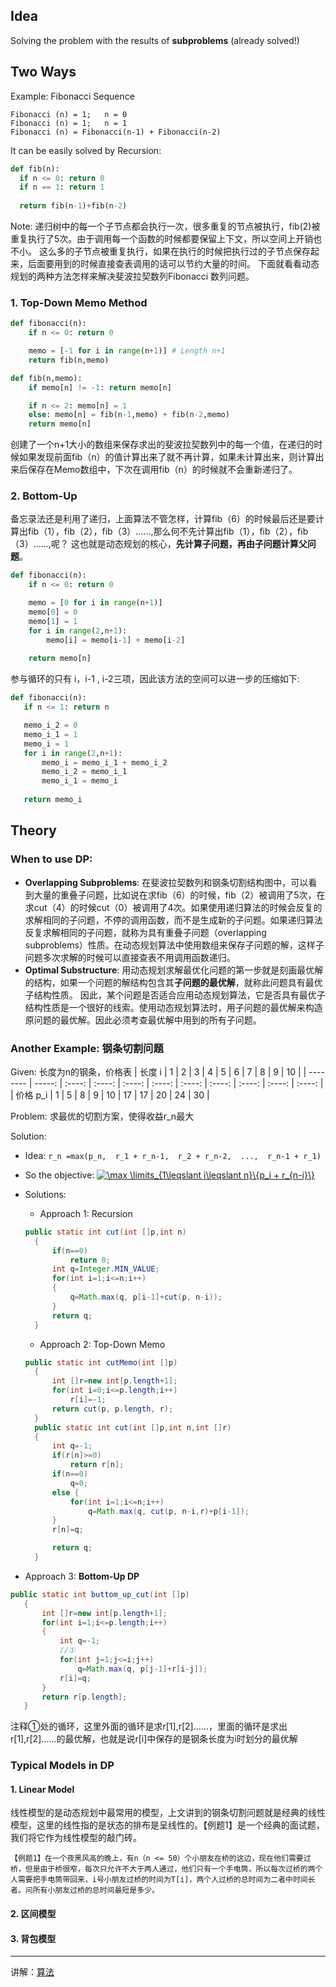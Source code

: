 ## Idea
Solving the problem with the results of **subproblems** (already solved!)

## Two Ways
Example: Fibonacci Sequence
```
Fibonacci (n) = 1;   n = 0
Fibonacci (n) = 1;   n = 1
Fibonacci (n) = Fibonacci(n-1) + Fibonacci(n-2)
```
It can be easily solved by Recursion:
```Python
def fib(n):
  if n <= 0: return 0
  if n == 1: return 1
  
  return fib(n-1)+fib(n-2)
```

Note: 递归树中的每一个子节点都会执行一次，很多重复的节点被执行，fib(2)被重复执行了5次。由于调用每一个函数的时候都要保留上下文，所以空间上开销也不小。
这么多的子节点被重复执行，如果在执行的时候把执行过的子节点保存起来，后面要用到的时候直接查表调用的话可以节约大量的时间。
下面就看看动态规划的两种方法怎样来解决斐波拉契数列Fibonacci 数列问题。

### 1. Top-Down Memo Method
```Python
def fibonacci(n):
    if n <= 0: return 0

    memo = [-1 for i in range(n+1)] # Length n+1
    return fib(n,memo)

def fib(n,memo):
    if memo[n] != -1: return memo[n]

    if n <= 2: memo[n] = 1
    else: memo[n] = fib(n-1,memo) + fib(n-2,memo)
    return memo[n]
```    
创建了一个n+1大小的数组来保存求出的斐波拉契数列中的每一个值，在递归的时候如果发现前面fib（n）的值计算出来了就不再计算，如果未计算出来，则计算出来后保存在Memo数组中，下次在调用fib（n）的时候就不会重新递归了。

### 2. Bottom-Up
备忘录法还是利用了递归，上面算法不管怎样，计算fib（6）的时候最后还是要计算出fib（1），fib（2），fib（3）……,那么何不先计算出fib（1），fib（2），fib（3）……,呢？
这也就是动态规划的核心，**先计算子问题，再由子问题计算父问题**。
```Python
def fibonacci(n):
    if n <= 0: return 0

    memo = [0 for i in range(n+1)]
    memo[0] = 0
    memo[1] = 1
    for i in range(2,n+1):
        memo[i] = memo[i-1] + memo[i-2]
    
    return memo[n]
```    
 参与循环的只有 i，i-1 , i-2三项，因此该方法的空间可以进一步的压缩如下:
 ```Python
 def fibonacci(n):
    if n <= 1: return n

    memo_i_2 = 0
    memo_i_1 = 1
    memo_i = 1
    for i in range(2,n+1):
        memo_i = memo_i_1 + memo_i_2
        memo_i_2 = memo_i_1
        memo_i_1 = memo_i
    
    return memo_i
```

## Theory
### When to use DP:
- **Overlapping Subproblems**:
在斐波拉契数列和钢条切割结构图中，可以看到大量的重叠子问题，比如说在求fib（6）的时候，fib（2）被调用了5次，在求cut（4）的时候cut（0）被调用了4次。如果使用递归算法的时候会反复的求解相同的子问题，不停的调用函数，而不是生成新的子问题。如果递归算法反复求解相同的子问题，就称为具有重叠子问题（overlapping subproblems）性质。在动态规划算法中使用数组来保存子问题的解，这样子问题多次求解的时候可以直接查表不用调用函数递归。
- **Optimal Substructure**:
用动态规划求解最优化问题的第一步就是刻画最优解的结构，如果一个问题的解结构包含其**子问题的最优解**，就称此问题具有最优子结构性质。
因此，某个问题是否适合应用动态规划算法，它是否具有最优子结构性质是一个很好的线索。使用动态规划算法时，用子问题的最优解来构造原问题的最优解。因此必须考查最优解中用到的所有子问题。

### Another Example: 钢条切割问题
Given: 长度为n的钢条，价格表
| 长度 i       | 1   |  2  |  3  |  4  |  5  |  6  |  7  |  8  |  9  |  10  |
| --------   | -----:  | :----:  | :----:  | :----:  | :----:  | :----:  | :----:  | :----:  | :----:  | :----:  |
| 价格 p_i     | 1   |   5 |  8  |  9  |  10  |  17  |  17  |  20  |  24  |  30  |

Problem: 求最优的切割方案，使得收益r_n最大

Solution: 
- Idea: `r_n =max(p_n,  r_1 + r_n-1,  r_2 + r_n-2,  ...,  r_n-1 + r_1)`
- So the objective:   <a href="https://www.codecogs.com/eqnedit.php?latex=\max&space;\limits_{1\leqslant&space;i\leqslant&space;n}\{p_i&space;&plus;&space;r_{n-i}\}" target="_blank"><img src="https://latex.codecogs.com/gif.latex?\max&space;\limits_{1\leqslant&space;i\leqslant&space;n}\{p_i&space;&plus;&space;r_{n-i}\}" title="\max \limits_{1\leqslant i\leqslant n}\{p_i + r_{n-i}\}" /></a>
- Solutions:
  - Approach 1: Recursion
  ```Java
  public static int cut(int []p,int n)
    {
        if(n==0)
            return 0;
        int q=Integer.MIN_VALUE;
        for(int i=1;i<=n;i++)
        {
            q=Math.max(q, p[i-1]+cut(p, n-i));  
        }
        return q;
    }
  ```
  - Approach 2: Top-Down Memo
  ```Java
  public static int cutMemo(int []p)
    {
        int []r=new int[p.length+1];
        for(int i=0;i<=p.length;i++)
            r[i]=-1;                        
        return cut(p, p.length, r);
    }
    public static int cut(int []p,int n,int []r)
    {
        int q=-1;
        if(r[n]>=0)
            return r[n];
        if(n==0)
            q=0;
        else {
            for(int i=1;i<=n;i++)
                q=Math.max(q, cut(p, n-i,r)+p[i-1]);
        }
        r[n]=q;

        return q;
    }
  ```
  
 - Approach 3: **Bottom-Up DP**
 ```Java
 public static int buttom_up_cut(int []p)
    {
        int []r=new int[p.length+1];
        for(int i=1;i<=p.length;i++)
        {
            int q=-1;
            //①
            for(int j=1;j<=i;j++)
                q=Math.max(q, p[j-1]+r[i-j]);
            r[i]=q;
        }
        return r[p.length];
    }
 ```
注释①处的循环，这里外面的循环是求r[1],r[2]……，里面的循环是求出r[1],r[2]……的最优解，也就是说r[i]中保存的是钢条长度为i时划分的最优解

### Typical Models in DP
#### 1. Linear Model
线性模型的是动态规划中最常用的模型，上文讲到的钢条切割问题就是经典的线性模型，这里的线性指的是状态的排布是呈线性的。【例题1】是一个经典的面试题，我们将它作为线性模型的敲门砖。
```
【例题1】在一个夜黑风高的晚上，有n（n <= 50）个小朋友在桥的这边，现在他们需要过桥，但是由于桥很窄，每次只允许不大于两人通过，他们只有一个手电筒，所以每次过桥的两个人需要把手电筒带回来，i号小朋友过桥的时间为T[i]，两个人过桥的总时间为二者中时间长者。问所有小朋友过桥的总时间最短是多少。
```

#### 2. 区间模型

#### 3. 背包模型

---
讲解：[算法](https://blog.csdn.net/u013309870/article/details/75193592)
